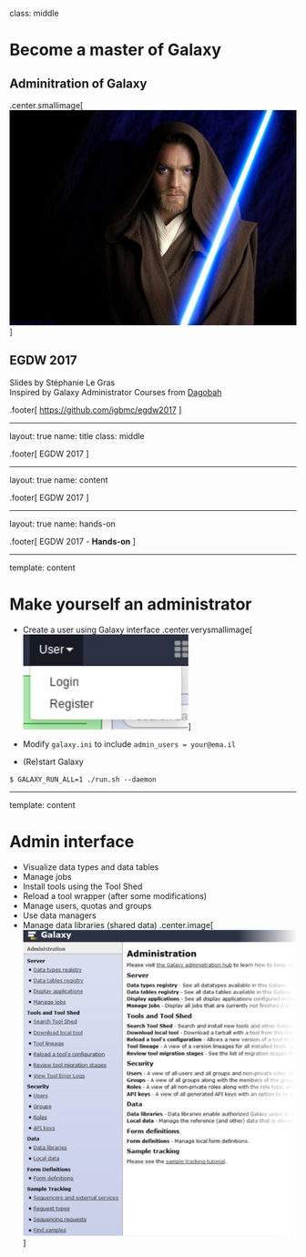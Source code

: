 class: middle

# Become a master of Galaxy
## Adminitration of Galaxy
.center.smallimage[![GalaxyMaster](./images/obiwan1.jpeg)]

## EGDW 2017

Slides by Stéphanie Le Gras<br/>
Inspired by Galaxy Administrator Courses from [Dagobah](https://github.com/martenson/dagobah-training)

.footer[
https://github.com/igbmc/egdw2017
]

---

layout: true
name: title
class: middle

.footer[
EGDW 2017
]

---

layout: true
name: content

.footer[
EGDW 2017
]

---

layout: true
name: hands-on

.footer[
EGDW 2017 - **Hands-on**
]

---
template: content

# Make yourself an administrator

* Create a user using Galaxy interface
.center.verysmallimage[![User menu](./images/user-menu.png)]

* Modify `galaxy.ini` to include `admin_users = your@ema.il`
* (Re)start Galaxy
```shell
$ GALAXY_RUN_ALL=1 ./run.sh --daemon
```

---
template: content

# Admin interface
 * Visualize data types and data tables
 * Manage jobs
 * Install tools using the Tool Shed
 * Reload a tool wrapper (after some modifications)
 * Manage users, quotas and groups
 * Use data managers
 * Manage data libraries (shared data)
.center.image[![Administration](./images/administration.png)]
